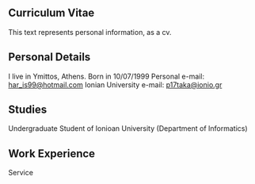 ## Curriculum Vitae
This text represents personal information, as a cv.


## Personal Details

I live in Ymittos, Athens.
Born in 10/07/1999
Personal e-mail: har_is99@hotmail.com
Ionian University e-mail: p17taka@ionio.gr

## Studies

Undergraduate Student of Ionioan University (Department of Informatics)

## Work Experience

Service
